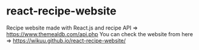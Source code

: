 # react-recipe-website
Recipe website made with React.js and recipe API => https://www.themealdb.com/api.php
You can check the website from here => https://wikuu.github.io/react-recipe-website/
